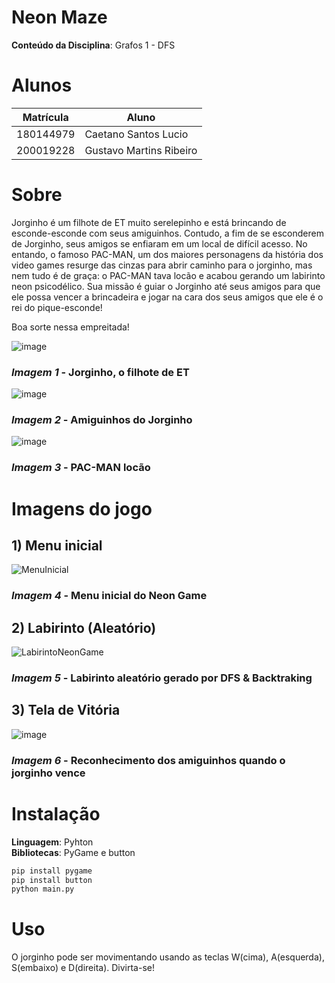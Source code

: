 # Neon Maze

**Conteúdo da Disciplina**: Grafos 1 - DFS<br>

# Alunos
|Matrícula | Aluno |
| -- | -- |
| 180144979  |  Caetano Santos Lucio |
| 200019228  |  Gustavo Martins Ribeiro |

# Sobre 
Jorginho é um filhote de ET muito serelepinho e está brincando de esconde-esconde com seus amiguinhos. Contudo, a fim de se esconderem de Jorginho, seus amigos se enfiaram em um local de difícil acesso. No entando, o famoso PAC-MAN, um dos maiores personagens da história dos video games resurge das cinzas para abrir caminho para o jorginho, mas nem tudo é de graça: o PAC-MAN tava locão e acabou gerando um labirinto neon psicodélico. Sua missão é guiar o Jorginho até seus amigos para que ele possa vencer a brincadeira e jogar na cara dos seus amigos que ele é o rei do pique-esconde! 

Boa sorte nessa empreitada!

![image](https://user-images.githubusercontent.com/72039007/202893447-1cedf015-e4c2-4f64-b5c7-bdd6b920acd0.png)
### *Imagem 1* - Jorginho, o filhote de ET
![image](https://user-images.githubusercontent.com/72039007/202893608-f4568f45-de4f-43ad-830c-508ff0e7bb3d.png)
### *Imagem 2* - Amiguinhos do Jorginho
![image](https://user-images.githubusercontent.com/72039007/202893769-13ab8a38-4e6e-4038-8290-48d59ce26833.png)
### *Imagem 3* - PAC-MAN locão

# Imagens do jogo

## 1) Menu inicial
![MenuInicial](https://user-images.githubusercontent.com/72039007/202893880-9fcfddc5-380c-422a-ab0d-5ef7ba77c096.png)
### *Imagem 4* - Menu inicial do Neon Game

## 2) Labirinto (Aleatório)
![LabirintoNeonGame](https://user-images.githubusercontent.com/72039007/202893948-eb9756a3-f6be-442a-9681-4e31857556c7.png)
### *Imagem 5* - Labirinto aleatório gerado por DFS & Backtraking

## 3) Tela de Vitória
![image](https://user-images.githubusercontent.com/72039007/202894613-18a6324a-d0e6-41be-9d80-01e792196d01.png)
### *Imagem 6* - Reconhecimento dos amiguinhos quando o jorginho vence
# Instalação 
**Linguagem**: Pyhton<br>
**Bibliotecas**: PyGame e button <br>

```bash
pip install pygame
pip install button
python main.py
```

# Uso 
O jorginho pode ser movimentando usando as teclas W(cima), A(esquerda), S(embaixo) e D(direita). Divirta-se!
